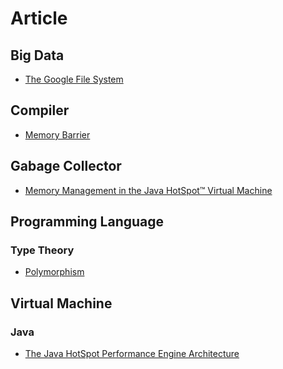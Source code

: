 # Article

## Big Data
* [The Google File System]

[The Google File System]: http://static.googleusercontent.com/media/research.google.com/ko//archive/gfs-sosp2003.pdf


## Compiler
* [Memory Barrier]

[Memory Barrier]: http://en.wikipedia.org/wiki/Memory_barrier


## Gabage Collector
* [Memory Management in the Java HotSpot™ Virtual Machine]

[Memory Management in the Java HotSpot™ Virtual Machine]: http://www.oracle.com/technetwork/java/javase/memorymanagement-whitepaper-150215.pdf


## Programming Language

### Type Theory
* [Polymorphism]

[Polymorphism]: http://en.wikipedia.org/wiki/Polymorphism_(computer_science)


## Virtual Machine

### Java
* [The Java HotSpot Performance Engine Architecture]

[The Java HotSpot Performance Engine Architecture]: http://www.oracle.com/technetwork/java/whitepaper-135217.html
